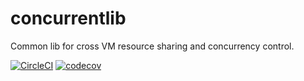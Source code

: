 # concurrentlib
Common lib for cross VM resource sharing and concurrency control.

[![CircleCI](https://circleci.com/gh/arcology-network/concurrentlib.svg?style=svg&circle-token=fa3b2847c7f9439f5aa751d47c444767758f4c1c)](https://circleci.com/gh/arcology-network/concurrentlib)
[![codecov](https://codecov.io/gh/arcology-network/concurrentlib/branch/master/graph/badge.svg?token=3L5DKDKUPE)](https://codecov.io/gh/arcology-network/concurrentlib)
